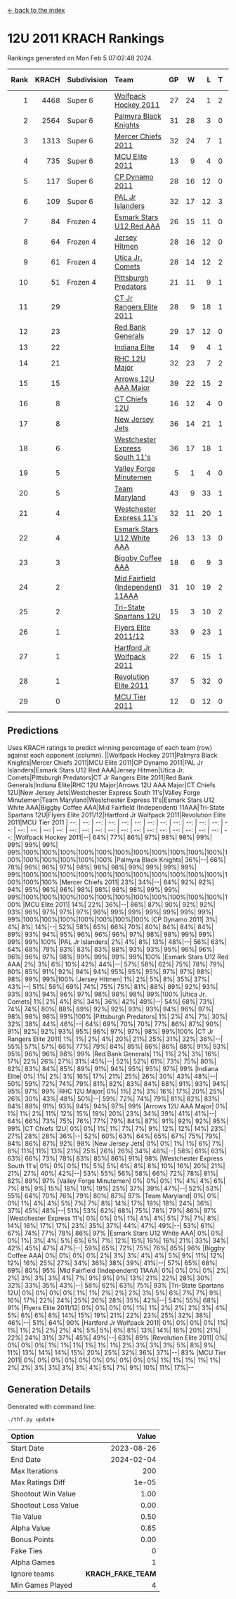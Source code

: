 [<- back to the index](readme.md)
# 12U 2011 KRACH Rankings
Rankings generated on Mon Feb  5 07:02:48 2024.

Rank|KRACH|Subdivision|Team|GP|W|L|T|OTW|OTL|SoS|Exp Wins|Win Diff
---:|---:|:---|:---|---:|---:|---:|---:|---:|---:|---:|---:|---:
1|4468|Super 6|[Wolfpack Hockey 2011](https://gamesheetstats.com/seasons/3664/teams/140937/schedule)|27|24|1|2|0|0|462|25.8|-0.0
2|2564|Super 6|[Palmyra Black Knights](https://gamesheetstats.com/seasons/3664/teams/140949/schedule)|31|28|3|0|1|0|488|28.8|-0.0
3|1313|Super 6|[Mercer Chiefs 2011](https://gamesheetstats.com/seasons/3664/teams/140936/schedule)|32|24|7|1|2|1|955|25.3|-0.0
4|735|Super 6|[MCU Elite 2011](https://gamesheetstats.com/seasons/3664/teams/140929/schedule)|13|9|4|0|3|0|950|9.8|-0.0
5|117|Super 6|[CP Dynamo 2011](https://gamesheetstats.com/seasons/3664/teams/140944/schedule)|28|16|12|0|1|4|656|16.8|-0.0
6|109|Super 6|[PAL Jr Islanders](https://gamesheetstats.com/seasons/3664/teams/140943/schedule)|32|17|12|3|2|0|744|19.4|0.0
7|84|Frozen 4|[Esmark Stars U12 Red AAA](https://gamesheetstats.com/seasons/3664/teams/140951/schedule)|26|15|11|0|3|0|737|15.9|0.0
8|64|Frozen 4|[Jersey Hitmen](https://gamesheetstats.com/seasons/3664/teams/140938/schedule)|28|16|12|0|2|1|605|16.9|0.0
9|61|Frozen 4|[Utica Jr. Comets](https://gamesheetstats.com/seasons/3664/teams/140945/schedule)|28|14|12|2|2|2|611|15.9|0.0
10|51|Frozen 4|[Pittsburgh Predators](https://gamesheetstats.com/seasons/3664/teams/140950/schedule)|21|11|9|1|1|1|885|12.4|0.0
11|29||[CT Jr Rangers Elite 2011](https://gamesheetstats.com/seasons/3664/teams/140931/schedule)|28|9|18|1|1|1|810|10.4|0.0
12|23||[Red Bank Generals](https://gamesheetstats.com/seasons/3664/teams/140940/schedule)|29|17|12|0|1|2|180|17.9|0.0
13|22||[Indiana Elite](https://gamesheetstats.com/seasons/3664/teams/144353/schedule)|14|9|4|1|1|0|50|10.4|0.0
14|21||[RHC 12U Major](https://gamesheetstats.com/seasons/3664/teams/140941/schedule)|32|23|7|2|0|1|15|24.9|0.0
15|15||[Arrows 12U AAA Major](https://gamesheetstats.com/seasons/3664/teams/140946/schedule)|39|22|15|2|1|1|74|23.9|0.0
16|8||[CT Chiefs 12U](https://gamesheetstats.com/seasons/3664/teams/140934/schedule)|16|12|4|0|1|0|4|12.9|0.0
17|8||[New Jersey Jets](https://gamesheetstats.com/seasons/3664/teams/140939/schedule)|36|14|21|1|2|0|321|15.4|0.0
18|6||[Westchester Express South 11's](https://gamesheetstats.com/seasons/3664/teams/140947/schedule)|36|17|18|1|1|0|54|18.4|0.0
19|5||[Valley Forge Minutemen](https://gamesheetstats.com/seasons/3664/teams/187349/schedule)|5|1|4|0|0|0|452|1.9|0.0
20|5||[Team Maryland](https://gamesheetstats.com/seasons/3664/teams/140954/schedule)|43|9|33|1|0|6|568|10.4|0.0
21|4||[Westchester Express 11's](https://gamesheetstats.com/seasons/3664/teams/140948/schedule)|32|11|20|1|0|3|55|12.4|0.0
22|4||[Esmark Stars U12 White AAA](https://gamesheetstats.com/seasons/3664/teams/140952/schedule)|26|13|13|0|1|1|10|13.9|0.0
23|3||[Biggby Coffee AAA](https://gamesheetstats.com/seasons/3664/teams/144351/schedule)|18|6|9|3|0|0|12|8.4|0.0
24|2||[Mid Fairfield (Independent) 11AAA](https://gamesheetstats.com/seasons/3664/teams/140933/schedule)|31|10|19|2|0|1|13|11.9|0.0
25|2||[Tri-State Spartans 12U](https://gamesheetstats.com/seasons/3664/teams/144352/schedule)|15|3|10|2|0|0|10|4.9|0.0
26|1||[Flyers Elite 2011/12](https://gamesheetstats.com/seasons/3664/teams/140942/schedule)|33|9|23|1|0|2|8|10.4|0.0
27|1||[Hartford Jr Wolfpack 2011](https://gamesheetstats.com/seasons/3664/teams/140935/schedule)|22|6|15|1|1|0|8|7.4|0.0
28|1||[Revolution Elite 2011](https://gamesheetstats.com/seasons/3664/teams/140953/schedule)|37|5|32|0|0|0|9|5.9|0.0
29|0||[MCU Tier 2011](https://gamesheetstats.com/seasons/3664/teams/140932/schedule)|12|0|12|0|0|0|4|0.9|0.0

## Predictions
Uses KRACH ratings to predict winning percentage of each team (row) against each opponent (column).
||Wolfpack Hockey 2011|Palmyra Black Knights|Mercer Chiefs 2011|MCU Elite 2011|CP Dynamo 2011|PAL Jr Islanders|Esmark Stars U12 Red AAA|Jersey Hitmen|Utica Jr. Comets|Pittsburgh Predators|CT Jr Rangers Elite 2011|Red Bank Generals|Indiana Elite|RHC 12U Major|Arrows 12U AAA Major|CT Chiefs 12U|New Jersey Jets|Westchester Express South 11's|Valley Forge Minutemen|Team Maryland|Westchester Express 11's|Esmark Stars U12 White AAA|Biggby Coffee AAA|Mid Fairfield (Independent) 11AAA|Tri-State Spartans 12U|Flyers Elite 2011/12|Hartford Jr Wolfpack 2011|Revolution Elite 2011|MCU Tier 2011
| --: | --: | --: | --: | --: | --: | --: | --: | --: | --: | --: | --: | --: | --: | --: | --: | --: | --: | --: | --: | --: | --: | --: | --: | --: | --: | --: | --: | --: | --: 
|Wolfpack Hockey 2011|--| 64%| 77%| 86%| 97%| 98%| 98%| 99%| 99%| 99%| 99%| 99%|100%|100%|100%|100%|100%|100%|100%|100%|100%|100%|100%|100%|100%|100%|100%|100%|100%
|Palmyra Black Knights| 36%|--| 66%| 78%| 96%| 96%| 97%| 98%| 98%| 98%| 99%| 99%| 99%| 99%| 99%|100%|100%|100%|100%|100%|100%|100%|100%|100%|100%|100%|100%|100%|100%
|Mercer Chiefs 2011| 23%| 34%|--| 64%| 92%| 92%| 94%| 95%| 96%| 96%| 98%| 98%| 98%| 98%| 99%| 99%| 99%|100%|100%|100%|100%|100%|100%|100%|100%|100%|100%|100%|100%
|MCU Elite 2011| 14%| 22%| 36%|--| 86%| 87%| 90%| 92%| 92%| 93%| 96%| 97%| 97%| 97%| 98%| 99%| 99%| 99%| 99%| 99%| 99%| 99%|100%|100%|100%|100%|100%|100%|100%
|CP Dynamo 2011|  3%|  4%|  8%| 14%|--| 52%| 58%| 65%| 66%| 70%| 80%| 84%| 84%| 84%| 89%| 93%| 94%| 95%| 96%| 96%| 96%| 97%| 98%| 98%| 99%| 99%| 99%| 99%|100%
|PAL Jr Islanders|  2%|  4%|  8%| 13%| 48%|--| 56%| 63%| 64%| 68%| 79%| 83%| 83%| 83%| 88%| 93%| 93%| 95%| 96%| 96%| 96%| 96%| 97%| 98%| 99%| 99%| 99%| 99%|100%
|Esmark Stars U12 Red AAA|  2%|  3%|  6%| 10%| 42%| 44%|--| 57%| 58%| 62%| 75%| 78%| 79%| 80%| 85%| 91%| 92%| 94%| 94%| 95%| 95%| 95%| 97%| 97%| 98%| 98%| 99%| 99%|100%
|Jersey Hitmen|  1%|  2%|  5%|  8%| 35%| 37%| 43%|--| 51%| 56%| 69%| 74%| 75%| 75%| 81%| 88%| 89%| 92%| 93%| 93%| 93%| 94%| 96%| 97%| 98%| 98%| 98%| 99%|100%
|Utica Jr. Comets|  1%|  2%|  4%|  8%| 34%| 36%| 42%| 49%|--| 54%| 68%| 73%| 74%| 74%| 80%| 88%| 89%| 92%| 92%| 93%| 93%| 94%| 96%| 97%| 98%| 98%| 98%| 99%|100%
|Pittsburgh Predators|  1%|  2%|  4%|  7%| 30%| 32%| 38%| 44%| 46%|--| 64%| 69%| 70%| 70%| 77%| 86%| 87%| 90%| 91%| 92%| 92%| 93%| 95%| 96%| 97%| 97%| 98%| 99%|100%
|CT Jr Rangers Elite 2011|  1%|  1%|  2%|  4%| 20%| 21%| 25%| 31%| 32%| 36%|--| 55%| 57%| 57%| 66%| 77%| 79%| 84%| 85%| 86%| 86%| 88%| 91%| 93%| 95%| 96%| 96%| 98%| 99%
|Red Bank Generals|  1%|  1%|  2%|  3%| 16%| 17%| 22%| 26%| 27%| 31%| 45%|--| 52%| 52%| 61%| 73%| 75%| 80%| 82%| 83%| 84%| 85%| 89%| 91%| 94%| 95%| 95%| 97%| 99%
|Indiana Elite|  0%|  1%|  2%|  3%| 16%| 17%| 21%| 25%| 26%| 30%| 43%| 48%|--| 50%| 59%| 72%| 74%| 79%| 81%| 82%| 83%| 84%| 88%| 91%| 93%| 94%| 95%| 97%| 99%
|RHC 12U Major|  0%|  1%|  2%|  3%| 16%| 17%| 20%| 25%| 26%| 30%| 43%| 48%| 50%|--| 59%| 72%| 74%| 79%| 81%| 82%| 83%| 84%| 88%| 91%| 93%| 94%| 94%| 97%| 99%
|Arrows 12U AAA Major|  0%|  1%|  1%|  2%| 11%| 12%| 15%| 19%| 20%| 23%| 34%| 39%| 41%| 41%|--| 64%| 66%| 73%| 75%| 76%| 77%| 79%| 84%| 87%| 91%| 92%| 92%| 95%| 99%
|CT Chiefs 12U|  0%|  0%|  1%|  1%|  7%|  7%|  9%| 12%| 12%| 14%| 23%| 27%| 28%| 28%| 36%|--| 52%| 60%| 63%| 64%| 65%| 67%| 75%| 79%| 84%| 86%| 87%| 92%| 98%
|New Jersey Jets|  0%|  0%|  1%|  1%|  6%|  7%|  8%| 11%| 11%| 13%| 21%| 25%| 26%| 26%| 34%| 48%|--| 58%| 61%| 63%| 63%| 66%| 73%| 78%| 83%| 85%| 86%| 91%| 98%
|Westchester Express South 11's|  0%|  0%|  0%|  1%|  5%|  5%|  6%|  8%|  8%| 10%| 16%| 20%| 21%| 21%| 27%| 40%| 42%|--| 53%| 55%| 56%| 58%| 66%| 72%| 78%| 81%| 82%| 89%| 97%
|Valley Forge Minutemen|  0%|  0%|  0%|  1%|  4%|  4%|  6%|  7%|  8%|  9%| 15%| 18%| 19%| 19%| 25%| 37%| 39%| 47%|--| 52%| 53%| 55%| 64%| 70%| 76%| 79%| 80%| 87%| 97%
|Team Maryland|  0%|  0%|  0%|  1%|  4%|  4%|  5%|  7%|  7%|  8%| 14%| 17%| 18%| 18%| 24%| 36%| 37%| 45%| 48%|--| 51%| 53%| 62%| 68%| 75%| 78%| 79%| 86%| 97%
|Westchester Express 11's|  0%|  0%|  0%|  1%|  4%|  4%|  5%|  7%|  7%|  8%| 14%| 16%| 17%| 17%| 23%| 35%| 37%| 44%| 47%| 49%|--| 53%| 61%| 67%| 74%| 77%| 78%| 86%| 97%
|Esmark Stars U12 White AAA|  0%|  0%|  0%|  1%|  3%|  4%|  5%|  6%|  6%|  7%| 12%| 15%| 16%| 16%| 21%| 33%| 34%| 42%| 45%| 47%| 47%|--| 59%| 65%| 72%| 75%| 76%| 85%| 96%
|Biggby Coffee AAA|  0%|  0%|  0%|  0%|  2%|  3%|  3%|  4%|  4%|  5%|  9%| 11%| 12%| 12%| 16%| 25%| 27%| 34%| 36%| 38%| 39%| 41%|--| 57%| 65%| 68%| 69%| 80%| 95%
|Mid Fairfield (Independent) 11AAA|  0%|  0%|  0%|  0%|  2%|  2%|  3%|  3%|  3%|  4%|  7%|  9%|  9%|  9%| 13%| 21%| 22%| 28%| 30%| 32%| 33%| 35%| 43%|--| 58%| 62%| 63%| 75%| 93%
|Tri-State Spartans 12U|  0%|  0%|  0%|  0%|  1%|  1%|  2%|  2%|  2%|  3%|  5%|  6%|  7%|  7%|  9%| 16%| 17%| 22%| 24%| 25%| 26%| 28%| 35%| 42%|--| 54%| 55%| 68%| 91%
|Flyers Elite 2011/12|  0%|  0%|  0%|  0%|  1%|  1%|  2%|  2%|  2%|  3%|  4%|  5%|  6%|  6%|  8%| 14%| 15%| 19%| 21%| 22%| 23%| 25%| 32%| 38%| 46%|--| 51%| 64%| 90%
|Hartford Jr Wolfpack 2011|  0%|  0%|  0%|  0%|  1%|  1%|  1%|  2%|  2%|  2%|  4%|  5%|  5%|  6%|  8%| 13%| 14%| 18%| 20%| 21%| 22%| 24%| 31%| 37%| 45%| 49%|--| 63%| 89%
|Revolution Elite 2011|  0%|  0%|  0%|  0%|  1%|  1%|  1%|  1%|  1%|  1%|  2%|  3%|  3%|  3%|  5%|  8%|  9%| 11%| 13%| 14%| 14%| 15%| 20%| 25%| 32%| 36%| 37%|--| 83%
|MCU Tier 2011|  0%|  0%|  0%|  0%|  0%|  0%|  0%|  0%|  0%|  0%|  1%|  1%|  1%|  1%|  1%|  2%|  2%|  3%|  3%|  3%|  3%|  4%|  5%|  7%|  9%| 10%| 11%| 17%|--

## Generation Details

Generated with command line:
```
./thf.py update
```

| Option | Value |
| :----- | ----: |
| Start Date | 2023-08-26 |
| End Date | 2024-02-04 |
| Max Iterations | 200 |
| Max Ratings Diff | 1e-05 |
| Shootout Win Value | 1.00 |
| Shootout Loss Value | 0.00 |
| Tie Value | 0.50 |
| Alpha Value | 0.85 |
| Bonus Points | 0.00 |
| Fake Ties | 0 |
| Alpha Games | 1 |
| Ignore teams | __KRACH_FAKE_TEAM__ |
| Min Games Played | 4 |

